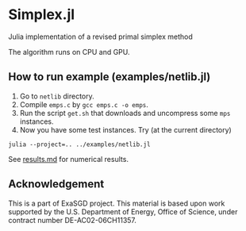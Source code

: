 # Simplex.jl
Julia implementation of a revised primal simplex method

The algorithm runs on CPU and GPU.

## How to run example (examples/netlib.jl)

1. Go to `netlib` directory.
1. Compile `emps.c` by `gcc emps.c -o emps`.
1. Run the script `get.sh` that downloads and uncompress some `mps` instances.
1. Now you have some test instances. Try (at the current directory)
```
julia --project=.. ../examples/netlib.jl
```

See [results.md](./examples/results.md) for numerical results.

## Acknowledgement

This is a part of ExaSGD project.
This material is based upon work supported by the U.S. Department of Energy, Office of Science, under contract number DE-AC02-06CH11357.
